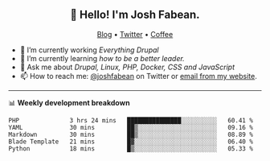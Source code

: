 <h2 align="center">👋 Hello! I'm Josh Fabean.</h2>
<p align="center">
  <a href="https://joshfabean.com">Blog</a> •
  <a href="https://twitter.com/fabean">Twitter</a> •
  <a href="https://www.buymeacoffee.com/LSxne6Yr4">Coffee</a>
</p>

- 🔭 I’m currently working *Everything Drupal*
- 🌱 I’m currently learning *how to be a better leader.*
- 💬 Ask me about *Drupal, Linux, PHP, Docker, CSS and JavaScript*
- 📫 How to reach me: [@joshfabean](https://twitter.com/joshfabean) on Twitter or [email from my website](https://joshfabean.com).

-------

📊 **Weekly development breakdown**
<!--START_SECTION:waka-->
```text
PHP              3 hrs 24 mins   ███████████████░░░░░░░░░░   60.41 % 
YAML             30 mins         ██▒░░░░░░░░░░░░░░░░░░░░░░   09.16 % 
Markdown         30 mins         ██▒░░░░░░░░░░░░░░░░░░░░░░   08.89 % 
Blade Template   21 mins         █▓░░░░░░░░░░░░░░░░░░░░░░░   06.40 % 
Python           18 mins         █▒░░░░░░░░░░░░░░░░░░░░░░░   05.33 % 
```
<!--END_SECTION:waka-->

<!--
**fabean/fabean** is a ✨ _special_ ✨ repository because its `README.md` (this file) appears on your GitHub profile.

Here are some ideas to get you started:

- 🔭 I’m currently working on ...
- 🌱 I’m currently learning ...
- 👯 I’m looking to collaborate on ...
- 🤔 I’m looking for help with ...
- 💬 Ask me about ...
- 📫 How to reach me: ...
- 😄 Pronouns: ...
- ⚡ Fun fact: ...
-->
